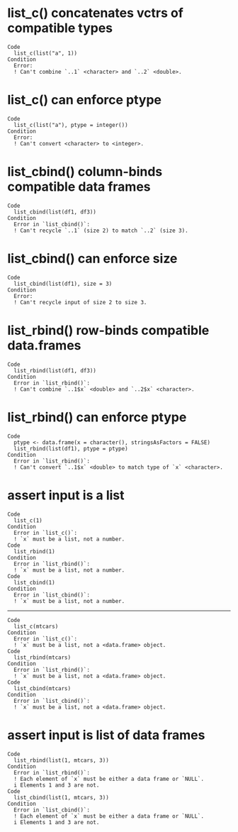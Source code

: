 # list_c() concatenates vctrs of compatible types

    Code
      list_c(list("a", 1))
    Condition
      Error:
      ! Can't combine `..1` <character> and `..2` <double>.

# list_c() can enforce ptype

    Code
      list_c(list("a"), ptype = integer())
    Condition
      Error:
      ! Can't convert <character> to <integer>.

# list_cbind() column-binds compatible data frames

    Code
      list_cbind(list(df1, df3))
    Condition
      Error in `list_cbind()`:
      ! Can't recycle `..1` (size 2) to match `..2` (size 3).

# list_cbind() can enforce size

    Code
      list_cbind(list(df1), size = 3)
    Condition
      Error:
      ! Can't recycle input of size 2 to size 3.

# list_rbind() row-binds compatible data.frames

    Code
      list_rbind(list(df1, df3))
    Condition
      Error in `list_rbind()`:
      ! Can't combine `..1$x` <double> and `..2$x` <character>.

# list_rbind() can enforce ptype

    Code
      ptype <- data.frame(x = character(), stringsAsFactors = FALSE)
      list_rbind(list(df1), ptype = ptype)
    Condition
      Error in `list_rbind()`:
      ! Can't convert `..1$x` <double> to match type of `x` <character>.

# assert input is a list

    Code
      list_c(1)
    Condition
      Error in `list_c()`:
      ! `x` must be a list, not a number.
    Code
      list_rbind(1)
    Condition
      Error in `list_rbind()`:
      ! `x` must be a list, not a number.
    Code
      list_cbind(1)
    Condition
      Error in `list_cbind()`:
      ! `x` must be a list, not a number.

---

    Code
      list_c(mtcars)
    Condition
      Error in `list_c()`:
      ! `x` must be a list, not a <data.frame> object.
    Code
      list_rbind(mtcars)
    Condition
      Error in `list_rbind()`:
      ! `x` must be a list, not a <data.frame> object.
    Code
      list_cbind(mtcars)
    Condition
      Error in `list_cbind()`:
      ! `x` must be a list, not a <data.frame> object.

# assert input is list of data frames

    Code
      list_rbind(list(1, mtcars, 3))
    Condition
      Error in `list_rbind()`:
      ! Each element of `x` must be either a data frame or `NULL`.
      i Elements 1 and 3 are not.
    Code
      list_cbind(list(1, mtcars, 3))
    Condition
      Error in `list_cbind()`:
      ! Each element of `x` must be either a data frame or `NULL`.
      i Elements 1 and 3 are not.

